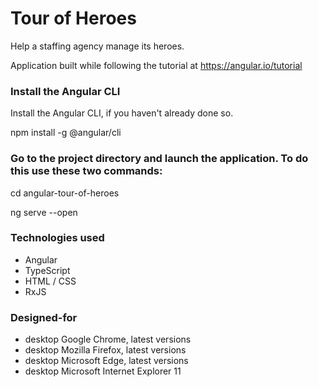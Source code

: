 # Tour of Heroes

Help a staffing agency manage its heroes.

Application built while following the tutorial at https://angular.io/tutorial


### Install the Angular CLI
Install the Angular CLI, if you haven't already done so.

npm install -g @angular/cli


### Go to the project directory and launch the application. To do this use these two commands:

cd angular-tour-of-heroes 

ng serve --open


### Technologies used

* Angular
* TypeScript
* HTML / CSS
* RxJS


### Designed-for

* desktop Google Chrome, latest versions
* desktop Mozilla Firefox, latest versions
* desktop Microsoft Edge, latest versions
* desktop Microsoft Internet Explorer 11
